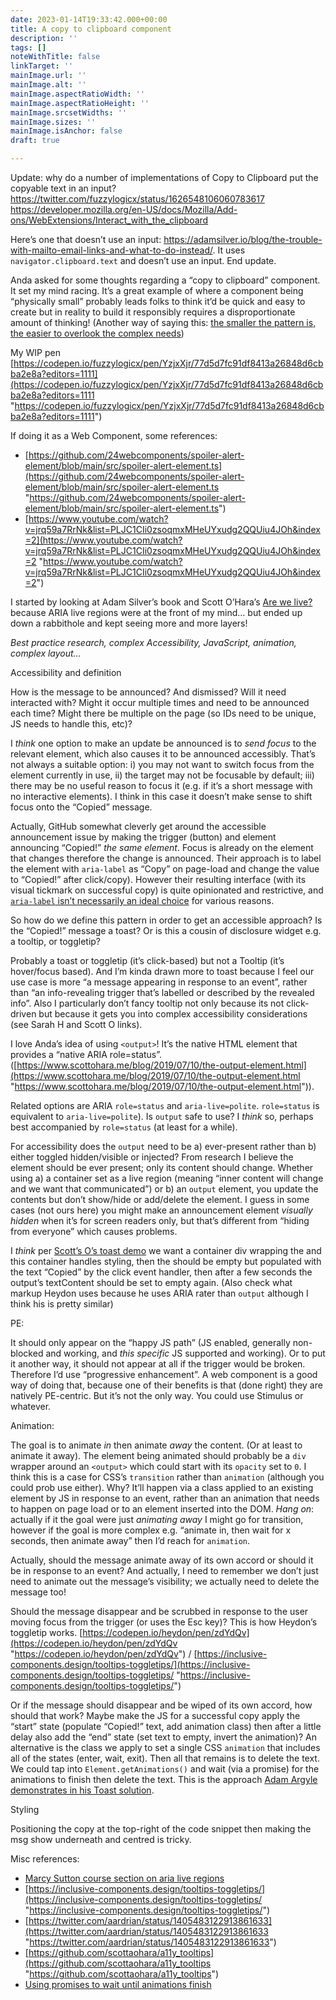 ```yaml
---
date: 2023-01-14T19:33:42.000+00:00
title: A copy to clipboard component
description: ''
tags: []
noteWithTitle: false
linkTarget: ''
mainImage.url: ''
mainImage.alt: ''
mainImage.aspectRatioWidth: ''
mainImage.aspectRatioHeight: ''
mainImage.srcsetWidths: ''
mainImage.sizes: ''
mainImage.isAnchor: false
draft: true

---
```

Update: why do a number of implementations of Copy to Clipboard put the copyable text in an input?
https://twitter.com/fuzzylogicx/status/1626548106060783617
https://developer.mozilla.org/en-US/docs/Mozilla/Add-ons/WebExtensions/Interact_with_the_clipboard

Here’s one that doesn’t use an input: https://adamsilver.io/blog/the-trouble-with-mailto-email-links-and-what-to-do-instead/. It uses `navigator.clipboard.text` and doesn’t use an input.
End update.

Anda asked for some thoughts regarding a “copy to clipboard” component. It set my mind racing. It’s a great example of where a component being “physically small” probably leads folks to think it’d be quick and easy to create but in reality to build it responsibly requires a disproportionate amount of thinking! (Another way of saying this: [the smaller the pattern is, the easier to overlook the complex needs](https://adrianroselli.com/2020/01/defining-toast-messages.html#comment-186754))

My WIP pen [https://codepen.io/fuzzylogicx/pen/YzjxXjr/77d5d7fc91df8413a26848d6cbba2e8a?editors=1111](https://codepen.io/fuzzylogicx/pen/YzjxXjr/77d5d7fc91df8413a26848d6cbba2e8a?editors=1111 "https://codepen.io/fuzzylogicx/pen/YzjxXjr/77d5d7fc91df8413a26848d6cbba2e8a?editors=1111")

If doing it as a Web Component, some references:

* [https://github.com/24webcomponents/spoiler-alert-element/blob/main/src/spoiler-alert-element.ts](https://github.com/24webcomponents/spoiler-alert-element/blob/main/src/spoiler-alert-element.ts "https://github.com/24webcomponents/spoiler-alert-element/blob/main/src/spoiler-alert-element.ts")
* [https://www.youtube.com/watch?v=jrq59a7RrNk&list=PLJC1CIi0zsoqmxMHeUYxudg2QQUiu4JOh&index=2](https://www.youtube.com/watch?v=jrq59a7RrNk&list=PLJC1CIi0zsoqmxMHeUYxudg2QQUiu4JOh&index=2 "https://www.youtube.com/watch?v=jrq59a7RrNk&list=PLJC1CIi0zsoqmxMHeUYxudg2QQUiu4JOh&index=2")

I started by looking at Adam Silver’s book and Scott O’Hara’s [Are we live?](https://www.scottohara.me/blog/2022/02/05/are-we-live.html) because ARIA live regions were at the front of my mind… but ended up down a rabbithole and kept seeing more and more layers!

_Best practice research, complex Accessibility, JavaScript, animation, complex layout…_

Accessibility and definition

How is the message to be announced? And dismissed? Will it need interacted with? Might it occur multiple times and need to be announced each time? Might there be multiple on the page (so IDs need to be unique, JS needs to handle this, etc)?

I _think_ one option to make an update be announced is to _send focus_ to the relevant element, which also causes it to be announced accessibly. That’s not always a suitable option: i) you may not want to switch focus from the element currently in use, ii) the target may not be focusable by default; iii) there may be no useful reason to focus it (e.g. if it’s a short message with no interactive elements). I think in this case it doesn’t make sense to shift focus onto the “Copied” message.

Actually, GitHub somewhat cleverly get around the accessible announcement issue by making the trigger (button) and element announcing “Copied!” _the same element_. Focus is already on the element that changes therefore the change is announced. Their approach is to label the element with `aria-label` as “Copy” on page-load and change the value to “Copied!” after click/copy). However their resulting interface (with its visual tickmark on successful copy) is quite opinionated and restrictive, and [`aria-label` isn’t necessarily an ideal choice](https://github.com/github/clipboard-copy-element/commit/93894dba09a6e9e95ae22058f93348ede55cdb46) for various reasons.

So how do we define this pattern in order to get an accessible approach? Is the “Copied!” message a toast? Or is this a cousin of disclosure widget e.g. a tooltip, or toggletip?

Probably a toast or toggletip (it’s click-based) but not a Tooltip (it’s hover/focus based). And I’m kinda drawn more to toast because I feel our use case is more “a message appearing in response to an event”, rather than “an info-revealing trigger that’s labelled or described by the revealed info”. Also I particularly don’t fancy tooltip not only because its not click-driven but because it gets you into complex accessibility considerations (see Sarah H and Scott O links).

I love Anda’s idea of using `<output>`! It’s the native HTML element that provides a “native ARIA role=status”. ([https://www.scottohara.me/blog/2019/07/10/the-output-element.html](https://www.scottohara.me/blog/2019/07/10/the-output-element.html "https://www.scottohara.me/blog/2019/07/10/the-output-element.html")). 

Related options are ARIA `role=status` and `aria-live=polite`. `role=status` is equivalent to `aria-live=polite`). Is `output` safe to use? I _think_ so, perhaps best accompanied by `role=status` (at least for a while).

For accessibility does the `output` need to be a) ever-present rather than b) either toggled hidden/visible or injected? From research I believe the element should be ever present; only its content should change. Whether using a) a container set as a live region (meaning “inner content will change and we want that communicated”) or b) an `output` element, you update the contents but don’t show/hide or add/delete the element. I guess in some cases (not ours here) you might make an announcement element _visually hidden_ when it’s for screen readers only, but that’s different from “hiding from everyone” which causes problems.

I _think_ per [Scott’s O’s toast demo](https://scottaohara.github.io/tests/html-output/toastput-aria.html) we want a container div wrapping the <output> and this container handles styling, then the <output> should be empty but populated with the text “Copied” by the click event handler, then after a few seconds the output’s textContent should be set to empty again. (Also check what markup Heydon uses because he uses ARIA rater than `output` although I think his is pretty similar)

PE:

It should only appear on the “happy JS path” (JS enabled, generally non-blocked and working, and _this specific_ JS supported and working). Or to put it another way, it should not appear at all if the trigger would be broken. Therefore I’d use “progressive enhancement”. A web component is a good way of doing that, because one of their benefits is that (done right) they are natively PE-centric. But it’s not the only way. You could use Stimulus or whatever.

Animation:

The goal is to animate _in_ then animate _away_ the content. (Or at least to animate it away). The element being animated should probably be a `div` wrapper around an `<output>` which could start with its `opacity` set to `0`. I think this is a case for CSS’s `transition` rather than `animation` (although you could prob use either). Why? It’ll happen via a class applied to an existing element by JS in response to an event, rather than an animation that needs to happen on page load or to an element inserted into the DOM. _Hang on_: actually if it the goal were just _animating away_ I might go for transition, however if the goal is more complex e.g. “animate in, then wait for x seconds, then animate away” then I’d reach for `animation`.

Actually, should the message animate away of its own accord or should it be in response to an event? And actually, I need to remember we don’t just need to animate out the message’s visibility; we actually need to delete the message too!

Should the message disappear and be scrubbed in response to the user moving focus from the trigger (or uses the Esc key)? This is how Heydon’s toggletip works. [https://codepen.io/heydon/pen/zdYdQv](https://codepen.io/heydon/pen/zdYdQv "https://codepen.io/heydon/pen/zdYdQv") / [https://inclusive-components.design/tooltips-toggletips/](https://inclusive-components.design/tooltips-toggletips/ "https://inclusive-components.design/tooltips-toggletips/")

Or if the message should disappear and be wiped of its own accord, how should that work? Maybe make the JS for a successful copy apply the “start” state (populate “Copied!” text, add animation class) then after a little delay also add the “end” state (set text to empty, invert the animation)? An alternative is the class we apply to set a single CSS `animation` that includes all of the states (enter, wait, exit). Then all that remains is to delete the text. We could tap into `Element.getAnimations()` and wait (via a promise) for the animations to finish then delete the text. This is the approach [Adam Argyle demonstrates in his Toast solution](https://web.dev/building-a-toast-component/#putting-all-the-javascript-together). 

Styling 

Positioning the copy at the top-right of the code snippet then making the msg show underneath and centred is tricky.

Misc references:

* [Marcy Sutton course section on aria live regions](https://frontendmasters.com/courses/javascript-accessibility/announcements-with-aria-live-regions/)
* [https://inclusive-components.design/tooltips-toggletips/](https://inclusive-components.design/tooltips-toggletips/ "https://inclusive-components.design/tooltips-toggletips/")
* [https://twitter.com/aardrian/status/1405483122913861633](https://twitter.com/aardrian/status/1405483122913861633 "https://twitter.com/aardrian/status/1405483122913861633")
* [https://github.com/scottaohara/a11y_tooltips](https://github.com/scottaohara/a11y_tooltips "https://github.com/scottaohara/a11y_tooltips")
* [Using promises to wait until animations finish](https://web.dev/building-a-toast-component/#putting-all-the-javascript-together)
